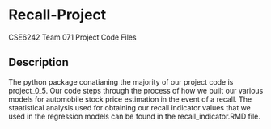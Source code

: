 # Recall-Project
CSE6242 Team 071 Project Code Files

## Description
The python package conatianing the majority of our project code is project_0_5. Our code steps through the process of how we built our various models for automobile stock price estimation in the event of a recall. The staatistical analysis used for obtaining our recall indicator values that we used in the regression models can be found in the recall_indicator.RMD file.

